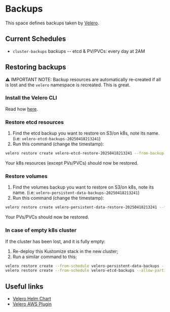 # Backups

This space defines backups taken by [Velero](https://velero.io).

## Current Schedules

* `cluster-backups` backups -- etcd & PV/PVCs: every day at 2AM

## Restoring backups

:warning: IMPORTANT NOTE: Backup resources are automatically re-created if all is lost and the `velero` namespace is recreated. This is great.

### Install the Velero CLI

Read how [here](https://velero.io/docs/latest/basic-install/).

### Restore etcd resources

1. Find the etcd backup you want to restore on S3/on k8s, note its name. (i.e: `velero-etcd-backups-20250418213241`)
2. Run this command (change the timestamp):
```bash
velero restore create velero-etcd-restore-20250418213241 --from-backup velero-etcd-backups-20250418213241 --namespace velero
```

Your k8s resources (except PVs/PVCs) should now be restored.

### Restore volumes

1. Find the volumes backup you want to restore on S3/on k8s, note its name. (i.e: `velero-persistent-data-backups-20250418213241`)
2. Run this command (change the timestamp):
```bash
velero restore create velero-persistent-data-restore-20250418213241 --from-backup velero-persistent-data-backups-20250418213241 --namespace velero
```

Your PVs/PVCs should now be restored.

### In case of empty k8s cluster

If the cluster has been lost, and it is fully empty:

1. Re-deploy this Kustomize stack in the new cluster;
2. Run a similar command to this:
```bash
velero restore create --from-schedule velero-persistent-data-backups --allow-partially-failed
velero restore create --from-schedule velero-etcd-backups --allow-partially-failed
```

## Useful links

* [Velero Helm Chart](https://github.com/vmware-tanzu/helm-charts/tree/main/charts/velero)
* [Velero AWS Plugin](https://github.com/vmware-tanzu/velero-plugin-for-aws/blob/main/README.md)
